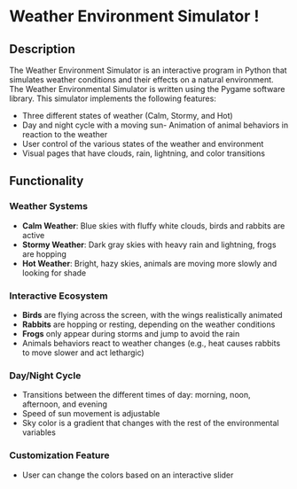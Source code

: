 # Weather Environment Simulator ! 
## Description 
The Weather Environment Simulator is an interactive program in Python that simulates weather conditions and their effects on a natural environment. The Weather Environmental Simulator is written using the Pygame software library. 
This simulator implements the following features: 
- Three different states of weather (Calm, Stormy, and Hot) 
- Day and night cycle with a moving sun- Animation of animal behaviors in reaction to the weather 
- User control of the various states of the weather and environment 
- Visual pages that have clouds, rain, lightning, and color transitions 
## Functionality 
### Weather Systems 
- **Calm Weather**: Blue skies with fluffy white clouds, birds and rabbits are active 
- **Stormy Weather**: Dark gray skies with heavy rain and lightning, frogs are hopping 
- **Hot Weather**: Bright, hazy skies, animals are moving more slowly and looking for shade 
### Interactive Ecosystem
- **Birds** are flying across the screen, with the wings realistically animated 
- **Rabbits** are hopping or resting, depending on the weather conditions 
- **Frogs** only appear during storms and jump to avoid the rain 
- Animals behaviors react to weather changes (e.g., heat causes rabbits to move slower and act lethargic) 
###  Day/Night Cycle 
- Transitions between the different times of day: morning, noon, afternoon, and evening 
- Speed of sun movement is adjustable 
- Sky color is a gradient that changes with the rest of the environmental variables 
###  Customization Feature 
- User can change the colors based on an interactive slider